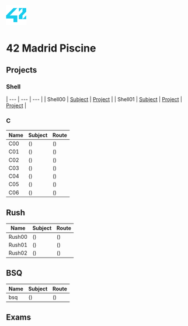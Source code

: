 # <img src="42-logo.png" width="55">
# 42 Madrid Piscine

## Projects
### Shell
| --- | --- | --- |
| Shell00  | [Subject](https://github.com/damianlago/42-Piscine/blob/master/shell/shell00/es.subject.pdf)  | [Project](https://github.com/damianlago/42-Piscine/tree/master/shell/shell00) |
| Shell01  | [Subject](https://github.com/damianlago/42-Piscine/blob/master/shell/shell00/es.subject.pdf)  | [Project](https://github.com/damianlago/42-Piscine/tree/master/shell/shell01)  | [Project](https://github.com/damianlago/42-Piscine/tree/master/shell/shell01) |

### C
| Name | Subject | Route |
| --- | --- | --- |
| C00  | () | () |
| C01  | ()  | () |
| C02  | ()  | () |
| C03  | ()  | () |
| C04  | ()  | () |
| C05  | ()  | () |
| C06  | ()  | () |

## Rush
| Name | Subject | Route |
| --- | --- | --- |
| Rush00  | ()  | () |
| Rush01  | ()  | () |
| Rush02  | ()  | () |

## BSQ
| Name | Subject | Route |
| --- | --- | --- |
| bsq  | ()  | () |

## Exams
